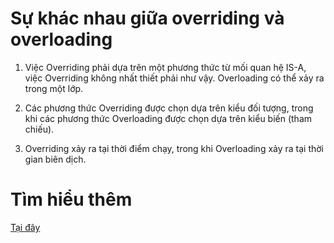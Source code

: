 # Sự khác nhau giữa overriding và overloading

1. Việc Overriding phải dựa trên một phương thức từ mối quan hệ IS-A, việc Overriding không nhất thiết phải như vậy. Overloading có thể xảy ra trong một lớp.


2. Các phương thức Overriding được chọn dựa trên kiểu đối tượng, trong khi các phương thức Overloading được chọn dựa trên kiểu biến (tham chiếu).

3. Overriding xảy ra tại thời điểm chạy, trong khi Overloading xảy ra tại thời gian biên dịch.

# Tìm hiểu thêm

[Tại đây](https://www.freecodecamp.org/news/polymorphism-in-java-tutorial-with-object-oriented-programming-example-code/)
